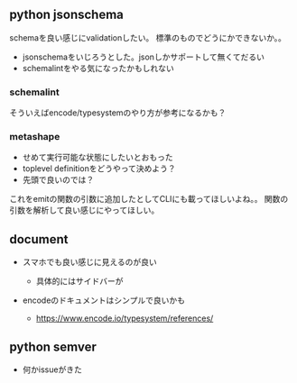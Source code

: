 ## python jsonschema

schemaを良い感じにvalidationしたい。
標準のものでどうにかできないか。。

- jsonschemaをいじろうとした。jsonしかサポートして無くてだるい
- schemalintをやる気になったかもしれない

### schemalint

そういえばencode/typesystemのやり方が参考になるかも？

### metashape

- せめて実行可能な状態にしたいとおもった
- toplevel definitionをどうやって決めよう？
- 先頭で良いのでは？

これをemitの関数の引数に追加したとしてCLIにも載ってほしいよね。。
関数の引数を解析して良い感じにやってほしい。

## document

- スマホでも良い感じに見えるのが良い

  - 具体的にはサイドバーが

- encodeのドキュメントはシンプルで良いかも

  - https://www.encode.io/typesystem/references/

## python semver

- 何かissueがきた
